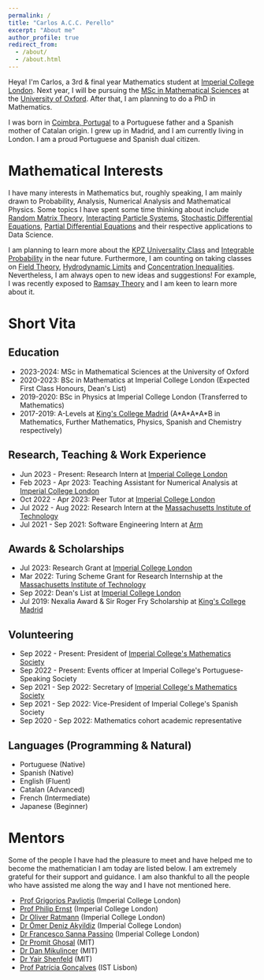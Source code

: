 ```yaml
---
permalink: /
title: "Carlos A.C.C. Perello"
excerpt: "About me"
author_profile: true
redirect_from: 
  - /about/
  - /about.html
---
```


Heya! I'm Carlos, a 3rd & final year Mathematics student at [Imperial College London](https://www.imperial.ac.uk/). Next year, I will be pursuing the [MSc in Mathematical Sciences](https://www.ox.ac.uk/admissions/graduate/courses/msc-mathematical-sciences) at the [University of Oxford](https://www.ox.ac.uk/). After that, I am planning to do a PhD in Mathematics.

I was born in [Coimbra, Portugal](https://en.wikipedia.org/wiki/Coimbra) to a Portuguese father and a Spanish mother of Catalan origin. I grew up in Madrid, and I am currently living in London. I am a proud Portuguese and Spanish dual citizen.

Mathematical Interests
======
I have many interests in Mathematics but, roughly speaking, I am mainly drawn to Probability, Analysis, Numerical Analysis and Mathematical Physics. Some topics I have spent some time thinking about include [Random Matrix Theory](https://en.wikipedia.org/wiki/Random_matrix), [Interacting Particle Systems](https://en.wikipedia.org/wiki/Interacting_particle_system), [Stochastic Differential Equations](https://en.wikipedia.org/wiki/Stochastic_differential_equation), [Partial Differential Equations](https://en.wikipedia.org/wiki/Partial_differential_equation) and their respective applications to Data Science.

I am planning to learn more about the [KPZ Universality Class](https://en.wikipedia.org/wiki/KPZ_universality_class) and [Integrable Probability](https://en.wikipedia.org/wiki/Integrable_probability) in the near future. Furthermore, I am counting on taking classes on [Field Theory](https://en.wikipedia.org/wiki/Quantum_field_theory), [Hydrodynamic Limits](https://en.wikipedia.org/wiki/Hydrodynamic_limit) and [Concentration Inequalities](https://en.wikipedia.org/wiki/Concentration_inequality). Nevertheless, I am always open to new ideas and suggestions! For example, I was recently exposed to [Ramsay Theory](https://en.wikipedia.org/wiki/Ramsey_theory) and I am keen to learn more about it.

Short Vita
======

Education
------
- 2023-2024: MSc in Mathematical Sciences at the University of Oxford
- 2020-2023: BSc in Mathematics at Imperial College London (Expected First Class Honours, Dean's List)
- 2019-2020: BSc in Physics at Imperial College London (Transferred to Mathematics)
- 2017-2019: A-Levels at [King's College Madrid](https://www.kingscollegeschools.org/) (A\*A\*A\*A\*B in Mathematics, Further Mathematics, Physics, Spanish and Chemistry respectively)

Research, Teaching & Work Experience
------
- Jun 2023 - Present: Research Intern at [Imperial College London](https://www.imperial.ac.uk/)
- Feb 2023 - Apr 2023: Teaching Assistant for Numerical Analysis at [Imperial College London](https://www.imperial.ac.uk/)
- Oct 2022 - Apr 2023: Peer Tutor at [Imperial College London](https://www.imperial.ac.uk/)
- Jul 2022 - Aug 2022: Research Intern at the [Massachusetts Institute of Technology](https://www.mit.edu/)
- Jul 2021 - Sep 2021: Software Engineering Intern at [Arm](https://www.arm.com/)

Awards & Scholarships
------
- Jul 2023: Research Grant at [Imperial College London](https://www.imperial.ac.uk/)
- Mar 2022: Turing Scheme Grant for Research Internship at the [Massachusetts Institute of Technology](https://www.mit.edu/)
- Sep 2022: Dean's List at [Imperial College London](https://www.imperial.ac.uk/)
- Jul 2019: Nexalia Award & Sir Roger Fry Scholarship at [King's College Madrid](https://www.kingscollegeschools.org/)

Volunteering
------
- Sep 2022 - Present: President of [Imperial College's Mathematics Society](https://www.imperialmathsoc.com/)
- Sep 2022 - Present: Events officer at Imperial College's Portuguese-Speaking Society
- Sep 2021 - Sep 2022: Secretary of [Imperial College's Mathematics Society](https://www.imperialmathsoc.com/)
- Sep 2021 - Sep 2022: Vice-President of Imperial College's Spanish Society
- Sep 2020 - Sep 2022: Mathematics cohort academic representative

Languages (Programming & Natural)
------
- Portuguese (Native)
- Spanish (Native)
- English (Fluent)
- Catalan (Advanced)
- French (Intermediate)
- Japanese (Beginner)

Mentors
======
Some of the people I have had the pleasure to meet and have helped me to become the mathematician I am today are listed below. I am extremely grateful for their support and guidance. I am also thankful to all the people who have assisted me along the way and I have not mentioned here.

- [Prof Grigorios Pavliotis](https://www.imperial.ac.uk/people/g.pavliotis) (Imperial College London)
- [Prof Philip Ernst](https://www.imperial.ac.uk/people/p.ernst) (Imperial College London)
- [Dr Oliver Ratmann](https://www.imperial.ac.uk/people/o.ratmann) (Imperial College London)
- [Dr Ömer Deniz Akyildiz](https://akyildiz.me/) (Imperial College London)
- [Dr Francesco Sanna Passino](https://fraspass.github.io/) (Imperial College London)
- [Dr Promit Ghosal](https://www.promit-ghosal.com/) (MIT)
- [Dr Dan Mikulincer](https://www.wisdom.weizmann.ac.il/~danmi/) (MIT)
- [Dr Yair Shenfeld](https://www.yairshenfeld.com/) (MIT)
- [Prof Patrícia Gonçalves](https://patriciamath.wixsite.com/patricia) (IST Lisbon)